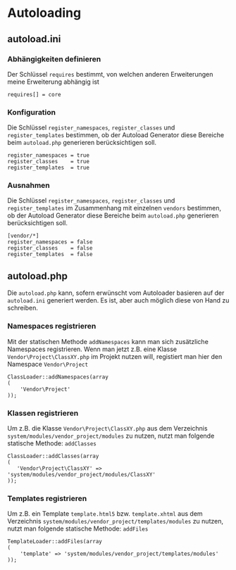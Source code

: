 # Autoloading

## autoload.ini

### Abhängigkeiten definieren

Der Schlüssel `requires` bestimmt, von welchen anderen Erweiterungen meine Erweiterung abhängig ist
 
``` {.ini}
requires[] = core
```

### Konfiguration

Die Schlüssel `register_namespaces`, `register_classes` und 
`register_templates` bestimmen, ob der Autoload Generator diese Bereiche beim `autoload.php` generieren berücksichtigen soll.

``` {.ini}
register_namespaces = true
register_classes    = true
register_templates  = true
```

### Ausnahmen

Die Schlüssel `register_namespaces`, `register_classes` und 
`register_templates` im Zusammenhang mit einzelnen `vendors` bestimmen, ob der Autoload Generator diese Bereiche beim `autoload.php` generieren berücksichtigen soll.

``` {.ini}
[vendor/*]
register_namespaces = false
register_classes    = false
register_templates  = false
```

## autoload.php

Die `autoload.php` kann, sofern erwünscht vom Autoloader basieren auf der `autoload.ini` generiert werden. Es ist, aber auch möglich diese von Hand zu schreiben.

### Namespaces registrieren

Mit der statischen Methode `addNamespaces` kann man sich zusätzliche Namespaces registrieren. Wenn man jetzt z.B. eine Klasse `Vendor\Project\ClassXY.php` im Projekt nutzen will, registiert man hier den Namespace `Vendor\Project`

``` {.php}
ClassLoader::addNamespaces(array
(
    'Vendor\Project'
));
```

### Klassen registrieren

Um z.B. die Klasse `Vendor\Project\ClassXY.php` aus dem Verzeichnis `system/modules/vendor_project/modules` zu nutzen, nutzt man folgende statische Methode: `addClasses`

``` {.php}
ClassLoader::addClasses(array
(
   'Vendor\Project\ClassXY' => 'system/modules/vendor_project/modules/ClassXY' 
));
```

### Templates registrieren

Um z.B. ein Template `template.html5` bzw. `template.xhtml` aus dem Verzeichnis `system/modules/vendor_project/templates/modules` zu nutzen, nutzt man folgende statische Methode: `addFiles`

``` {.php}
TemplateLoader::addFiles(array
(
    'template' => 'system/modules/vendor_project/templates/modules'
));
```
